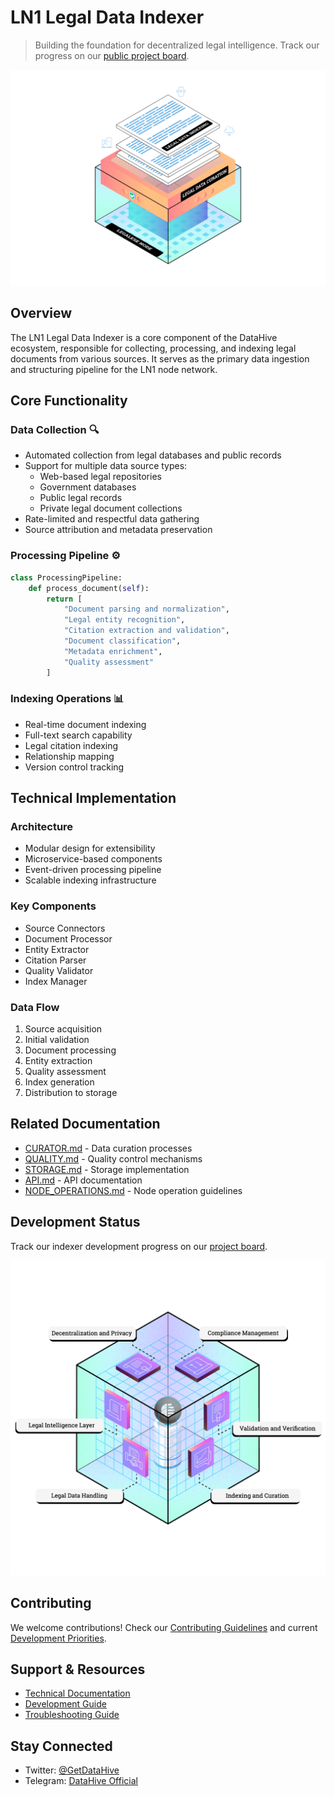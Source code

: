# LN1 Legal Data Indexer

> Building the foundation for decentralized legal intelligence. Track our progress on our [public project board](https://github.com/orgs/datahiv3/projects/3).

<p align="center">
  <img src="../../images/LN1.png" alt="LN1 Architecture" width="600">
</p>

## Overview

The LN1 Legal Data Indexer is a core component of the DataHive ecosystem, responsible for collecting, processing, and indexing legal documents from various sources. It serves as the primary data ingestion and structuring pipeline for the LN1 node network.

## Core Functionality

### Data Collection 🔍
- Automated collection from legal databases and public records
- Support for multiple data source types:
  - Web-based legal repositories
  - Government databases
  - Public legal records
  - Private legal document collections
- Rate-limited and respectful data gathering
- Source attribution and metadata preservation

### Processing Pipeline ⚙️
```python
class ProcessingPipeline:
    def process_document(self):
        return [
            "Document parsing and normalization",
            "Legal entity recognition",
            "Citation extraction and validation",
            "Document classification",
            "Metadata enrichment",
            "Quality assessment"
        ]
```

### Indexing Operations 📊
- Real-time document indexing
- Full-text search capability
- Legal citation indexing
- Relationship mapping
- Version control tracking

## Technical Implementation

### Architecture
- Modular design for extensibility
- Microservice-based components
- Event-driven processing pipeline
- Scalable indexing infrastructure

### Key Components
- Source Connectors
- Document Processor
- Entity Extractor
- Citation Parser
- Quality Validator
- Index Manager

### Data Flow
1. Source acquisition
2. Initial validation
3. Document processing
4. Entity extraction
5. Quality assessment
6. Index generation
7. Distribution to storage

## Related Documentation
- [CURATOR.md](../curator/CURATOR.md) - Data curation processes
- [QUALITY.md](./QUALITY.md) - Quality control mechanisms
- [STORAGE.md](../../storage/STORAGE.md) - Storage implementation
- [API.md](../../api/API.md) - API documentation
- [NODE_OPERATIONS.md](../../deployment/NODE_OPERATIONS.md) - Node operation guidelines

## Development Status

Track our indexer development progress on our [project board](https://github.com/orgs/datahiv3/projects/3).

<p align="center">
  <img src="../../images/LNs.png" alt="LN System Overview" width="800">
</p>

## Contributing

We welcome contributions! Check our [Contributing Guidelines](../../CONTRIBUTING.md) and current [Development Priorities](../../CURRENT_PRIORITIES.md).

## Support & Resources
- [Technical Documentation](../../docs/technical/ARCHITECTURE.md)
- [Development Guide](../../docs/DEVELOPMENT.md)
- [Troubleshooting Guide](../../docs/guides/troubleshooting.md)

## Stay Connected
- Twitter: [@GetDataHive](https://twitter.com/GetDataHive)
- Telegram: [DataHive Official](https://t.me/datahiveofficial)